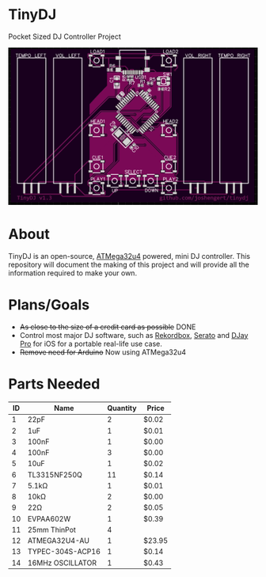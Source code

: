 # TinyDJ
Pocket Sized DJ Controller Project

![Current PCB Design](https://github.com/joshengert/tinydj/blob/main/Images/board%20v1.3.png)

# About

TinyDJ is an open-source, [ATMega32u4](https://www.microchip.com/en-us/product/ATMEGA32U4) powered, mini DJ controller. This repository will document the making of this project and will provide all the information required to make your own.

# Plans/Goals

- ~~As close to the size of a credit card as possible~~ DONE
- Control most major DJ software, such as [Rekordbox](https://rekordbox.com/en/), [Serato](https://serato.com/) and [DJay Pro](https://www.algoriddim.com/djay-ios) for iOS for a portable real-life use case.
- ~~Remove need for Arduino~~ Now using ATMega32u4

# Parts Needed
|ID |Name            |Quantity|Price |
|---|----------------|--------|------|
|1  |22pF            |2       |$0.02 |
|2  |1uF             |1       |$0.01 |
|3  |100nF           |1       |$0.00 |
|4  |100nF           |3       |$0.00 |
|5  |10uF            |1       |$0.02 |
|6  |TL3315NF250Q    |11      |$0.14 |
|7  |5.1kΩ           |1       |$0.01 |
|8  |10kΩ            |2       |$0.00 |
|9  |22Ω             |2       |$0.05 |
|10 |EVPAA602W       |1       |$0.39 |
|11 |25mm ThinPot    |4       |      |
|12 |ATMEGA32U4-AU   |1       |$23.95|
|13 |TYPEC-304S-ACP16|1       |$0.14 |
|14 |16MHz OSCILLATOR|1       |$0.43 |





